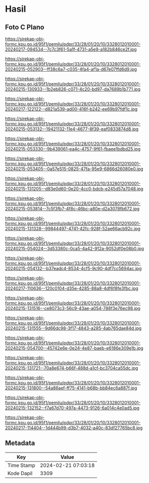 # Hasil

## Foto C Plano

https://sirekap-obj-formc.kpu.go.id/95f1/pemilu/pdpr/33/28/01/20/10/3328012010001-20240217-094534--7c7c3f61-5a1f-4731-a5e9-a182b846ce2f.jpg

https://sirekap-obj-formc.kpu.go.id/95f1/pemilu/pdpr/33/28/01/20/10/3328012010001-20240215-052903--ff38c6a7-c035-4fa4-af1a-d67e07ffd6d9.jpg

https://sirekap-obj-formc.kpu.go.id/95f1/pemilu/pdpr/33/28/01/20/10/3328012010001-20240215-130933--1b2eb826-c071-4c20-bd97-da7689b1b771.jpg

https://sirekap-obj-formc.kpu.go.id/95f1/pemilu/pdpr/33/28/01/20/10/3328012010001-20240217-122122--d821a539-ad00-416f-b242-ee69b97fdf1c.jpg

https://sirekap-obj-formc.kpu.go.id/95f1/pemilu/pdpr/33/28/01/20/10/3328012010001-20240215-053132--19421132-11e4-4677-8f39-eaf0833874d8.jpg

https://sirekap-obj-formc.kpu.go.id/95f1/pemilu/pdpr/33/28/01/20/10/3328012010001-20240215-053330--9b439061-ea4c-4757-9f61-fbaee1bdbd25.jpg

https://sirekap-obj-formc.kpu.go.id/95f1/pemilu/pdpr/33/28/01/20/10/3328012010001-20240215-053405--0a57e515-0825-47fa-95e9-6866d26080e0.jpg

https://sirekap-obj-formc.kpu.go.id/95f1/pemilu/pdpr/33/28/01/20/10/3328012010001-20240215-131205--d83e0d60-0e20-4cc0-bdcb-e245d57a7048.jpg

https://sirekap-obj-formc.kpu.go.id/95f1/pemilu/pdpr/33/28/01/20/10/3328012010001-20240215-053814--7c5f3fb7-4f8c-46bc-a80e-d2a3078fb672.jpg

https://sirekap-obj-formc.kpu.go.id/95f1/pemilu/pdpr/33/28/01/20/10/3328012010001-20240215-131328--99844497-4741-42fc-928f-52ae66acb92c.jpg

https://sirekap-obj-formc.kpu.go.id/95f1/pemilu/pdpr/33/28/01/20/10/3328012010001-20240215-054024--3d53380c-0ca5-4a42-912a-9052df0e08b0.jpg

https://sirekap-obj-formc.kpu.go.id/95f1/pemilu/pdpr/33/28/01/20/10/3328012010001-20240215-054132--b37eadc4-8534-4cf5-9c90-4df7cc5694ac.jpg

https://sirekap-obj-formc.kpu.go.id/95f1/pemilu/pdpr/33/28/01/20/10/3328012010001-20240217-110636--120c0104-d35e-4285-88a8-4df6f8fe3fbc.jpg

https://sirekap-obj-formc.kpu.go.id/95f1/pemilu/pdpr/33/28/01/20/10/3328012010001-20240215-131516--ce8073c3-56c9-43ae-a054-788f3e76ec98.jpg

https://sirekap-obj-formc.kpu.go.id/95f1/pemilu/pdpr/33/28/01/20/10/3328012010001-20240215-131555--9d66dc98-3f17-4843-a285-4ab765dae84d.jpg

https://sirekap-obj-formc.kpu.go.id/95f1/pemilu/pdpr/33/28/01/20/10/3328012010001-20240215-054700--45742e6e-0e24-4e87-baeb-e6186e309e1b.jpg

https://sirekap-obj-formc.kpu.go.id/95f1/pemilu/pdpr/33/28/01/20/10/3328012010001-20240215-131721--70a8e674-b66f-488d-a1cf-bc3704ca55dc.jpg

https://sirekap-obj-formc.kpu.go.id/95f1/pemilu/pdpr/33/28/01/20/10/3328012010001-20240215-131800--54a86aef-ff75-4141-b68b-bb84ec6a887f.jpg

https://sirekap-obj-formc.kpu.go.id/95f1/pemilu/pdpr/33/28/01/20/10/3328012010001-20240215-132152--f7a67d70-497a-4473-9126-6a014c4e0ad5.jpg

https://sirekap-obj-formc.kpu.go.id/95f1/pemilu/pdpr/33/28/01/20/10/3328012010001-20240217-114404--1d444b99-d3b7-4032-a40c-83df27765bc8.jpg


## Metadata

| Key        | Value               |
| ---------- | ------------------- |
| Time Stamp | 2024-02-21 07:03:18 |
| Kode Dapil | 3309                |




